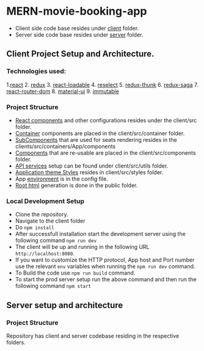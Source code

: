 # MERN-movie-booking-app

- Client side code base resides under [client](client) folder.
- Server side code base resides under [server](server) folder.

## Client Project Setup and Architecture.

### Technologies used:

1.[react](https://reactjs.org/)
2. [redux](https://redux.js.org/)
3. [react-loadable](https://https://github.com/jamiebuilds/react-loadable)
4. [reselect](https://github.com/reactjs/reselect)
5. [redux-thunk](https://github.com/gaearon/redux-thunk)
6. [redux-saga](https://github.com/redux-saga/redux-saga)
7. [react-router-dom](https://www.npmjs.com/package/react-router-dom)
8. [material-ui](http://www.material-ui.com/#/)
9. [immutable](https://facebook.github.io/immutable-js/)


### Project Structure

-  [React components](client/src) and  other configurations resides under the client/src folder.
-  [Container](client/src/containers) components are placed in the client/src/container folder.
-  [SubComponents](client/src/containers/App/components) that are used for seats rendering resides in the clients/src/containers/App/components
-  [Components](client/src/components) that are re-usable are placed in the client/src/components folder.
- [API services](client/src/utils) setup can be found under client/src/utils folder.
- [Application theme Styles](client/src/styles) resides in client/src/styles folder.
- App [environment](client/src/config.js) is in the config file.
- [Root html](public/server.js) generation is done in the public folder.


### Local Development Setup

- Clone the repository.
- Navigate to the client folder
- Do `npm install`
- After successfull installation start the development server using the following command `npm run dev`
- The client will be up and running in the following URL `http://localhost:8080`. 
- If you want to customize the HTTP protocol, App host and Port number use the relevant `env` variables when running the `npm run dev` command.
- To Build the code use `npm run build` command.
- To start the prod server setup run the above command and then run the following command `npm start`

## Server setup and architecture

### Project Structure

Repository has client and server codebase residing in the respective folders.

